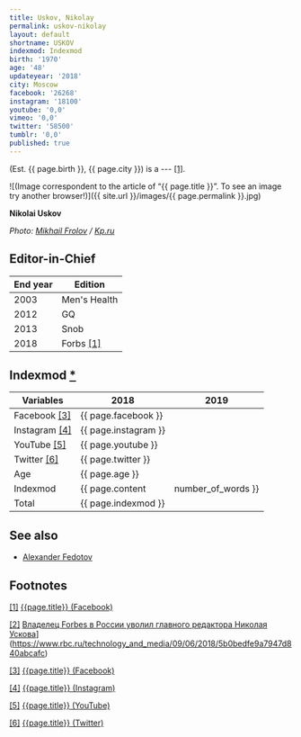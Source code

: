 ```yaml
---
title: Uskov, Nikolay
permalink: uskov-nikolay
layout: default
shortname: USKOV
indexmod: Indexmod
birth: '1970'
age: '48'
updateyear: '2018'
city: Moscow
facebook: '26268'
instagram: '18100'
youtube: '0,0'
vimeo: '0,0'
twitter: '58500'
tumblr: '0,0'
published: true
---
```


(Est. {{ page.birth }}, {{ page.city }}) is a ---  <span id="a1">[\[1\]](#f1)</span>.

![(Image correspondent to the article of “{{ page.title }}”. To see an image try another browser!)]({{ site.url }}/images/{{ page.permalink }}.jpg)

**Nikolai Uskov**

*Photo: [Mikhail Frolov](frolov-mikhail) / [Kp.ru](https://www.kp.ru/online/news/3141721/)*

## Editor-in-Chief

|End year|Edition|
|-|-|
|2003|Men's Health|
|2012|GQ|
|2013|Snob|
|2018|Forbs <span id="a2">[\[1\]](#f2)</span>|

## Indexmod [*](indexmod)

|Variables|2018|2019|
|-|-|-|
|Facebook <span id="a3">[\[3\]](#f3)</span>|{{ page.facebook }}||
|Instagram <span id="a4">[\[4\]](#f4)</span>|{{ page.instagram }}||
|YouTube <span id="a5">[\[5\]](#f5)</span>|{{ page.youtube }}||
|Twitter <span id="a6">[\[6\]](#f6)</span>|{{ page.twitter }}||
|Age|{{ page.age }}||
|Indexmod|{{ page.content | number_of_words }}||
|Total|{{ page.indexmod }}||

## See also

+ [Alexander Fedotov](fedotov-alexander)

## Footnotes

[[1]](#a1) <span id="f1"></span> [{{page.title}} (Facebook)](index)

[[2]](#a2) <span id="f2"></span> [Владелец Forbes в России уволил главного редактора Николая Ускова](Rbc.ru)](https://www.rbc.ru/technology_and_media/09/06/2018/5b0bedfe9a7947d840abcafc)

[[3]](#a3) <span id="f3"></span> [{{page.title}} (Facebook)](https://www.facebook.com/nuskov)

[[4]](#a4) <span id="f4"></span> [{{page.title}} (Instagram)](https://www.instagram.com/nikolay_uskov/?hl=en)

[[5]](#a5) <span id="f5"></span> [{{page.title}} (YouTube)](index)

[[6]](#a6) <span id="f6"></span> [{{page.title}} (Twitter)](https://twitter.com/nikolayuskov?lang=en)
